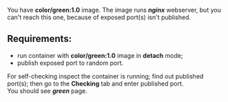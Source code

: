 
You have **color/green:1.0** image. The image runs **_nginx_** webserver, but you can't reach this one, because of exposed port(s) isn't published.

## Requirements:
- run container with **color/green:1.0** image in **detach** mode;
- publish exposed port to random port.  

For self-checking inspect the container is running; find out published port(s); then go to the **Checking** tab and enter published port.  
You should see **_green_** page.
